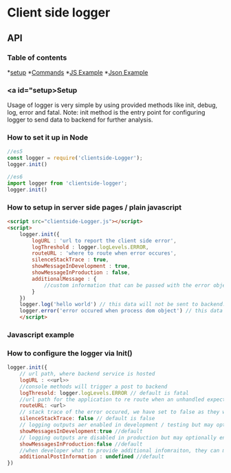 # Client side logger 
## API
### Table of contents
*[setup](#setup)
*[Commands](#commands)
*[JS Example](#js_example)
*[Json Example](#json_example)

### <a id="setup></a>Setup

Usage of logger is very simple by using provided methods like init, debug, log, error and fatal. 
Note: init method is the entry point for configuring logger to send data to backend for further analysis.

### How to set it up in Node

``` javascript
//es5
const logger = require('clientside-Logger');
logger.init()

//es6
import logger from 'clientside-logger';
logger.init()
```

### How to setup in server side pages / plain javascript
```HTML
<script src="clientside-Logger.js"></script>
<script>
    logger.init({
        logURL : 'url to report the client side error',
        logThreshold : logger.logLevels.ERROR,
        routeURL : 'where to route when error occures',
        silenceStackTrace : true,
        showMessageInDevelopment : true,
        showMessageInProduction : false,
        additionalMessage : {
            //custom information that can be passed with the error object.
        }
    })
    logger.log('hello world') // this data will not be sent to backend.
    logger.error('error occured when process dom object') // this data will be sent to back server using the logURL provided, if the routeURL is provided, application will be re-routed to that page.
    </script>
```

### <a id="js_example"></a> Javascript example

### How to configure the logger via Init()

```javascript
logger.init({
    // url path, where backend service is hosted
    logURL : <<url>>
    //console methods will trigger a post to backend
    logThresold: logger.logLevels.ERROR // default is fatal
    //url path for the application to re route when an unhandled expection occurs
    routeURL: <url>
    // stack trace of the error occured, we have set to false as they will long and can occupy alot of space.
    silenceStackTrace: false // default is false
    // logging outputs aer enabled in development / testing but may optionally enable them when you choose
    showMessagesInDevelopment:true //default
    // logging outputs are disabled in production but may optionally enable them when you choose
    showMessagesInProduction:false //default
    //when developer what to provide additional infomraiton, they can make use of this property to send
    additionalPostInformation : undefined //default
})
```

